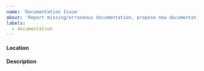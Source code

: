 ```yaml
---
name: 'Documentation Issue'
about: 'Report missing/erroneous documentation, propose new documentation, report broken links, etc.'
labels:
  - documentation
---
```


#### Location

<!-- In the case of missing/erroneous documentation, where is the error? If possible, a link/url would be great! -->

#### Description

<!-- Describe the documentation issue. -->
